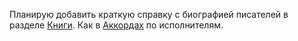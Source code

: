 Планирую добавить краткую справку c биографией писателей в разделе [Книги](/books.html). Как в [Аккордах](/songs.html) по исполнителям.
